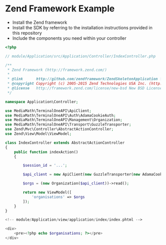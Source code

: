 # Zend Framework Example

- Install the Zend framework
- Install the SDK by referring to the installation instructions provided in this repository
- Include the components you need within your controller

```php
<?php

// module/Application/src/Application/Controller/IndexController.php

/**
 * Zend Framework (http://framework.zend.com/)
 *
 * @link      http://github.com/zendframework/ZendSkeletonApplication for the canonical source repository
 * @copyright Copyright (c) 2005-2015 Zend Technologies USA Inc. (http://www.zend.com)
 * @license   http://framework.zend.com/license/new-bsd New BSD License
 */

namespace Application\Controller;

use MediaMath\TerminalOneAPI\ApiClient;
use MediaMath\TerminalOneAPI\Auth\AdamaCookieAuth;
use MediaMath\TerminalOneAPI\Management\Organization;
use MediaMath\TerminalOneAPI\Transport\GuzzleTransporter;
use Zend\Mvc\Controller\AbstractActionController;
use Zend\View\Model\ViewModel;

class IndexController extends AbstractActionController
{
    public function indexAction()
    {

        $session_id = '...';

        $api_client = new ApiClient(new GuzzleTransporter(new AdamaCookieAuth($session_id)));

        $orgs = (new Organization($api_client))->read();

        return new ViewModel([
            'organisations' => $orgs
        ]);
    }
}
```

```php
<!-- module/Application/view/application/index/index.phtml -->

<div>
    <pre><?php echo $organisations; ?></pre>
</div>
```